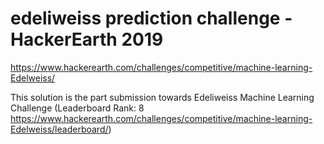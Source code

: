 # edeliweiss prediction challenge - HackerEarth 2019
https://www.hackerearth.com/challenges/competitive/machine-learning-Edelweiss/

This solution is the part submission towards Edeliweiss Machine Learning Challenge 
(Leaderboard Rank: 8 https://www.hackerearth.com/challenges/competitive/machine-learning-Edelweiss/leaderboard/)

